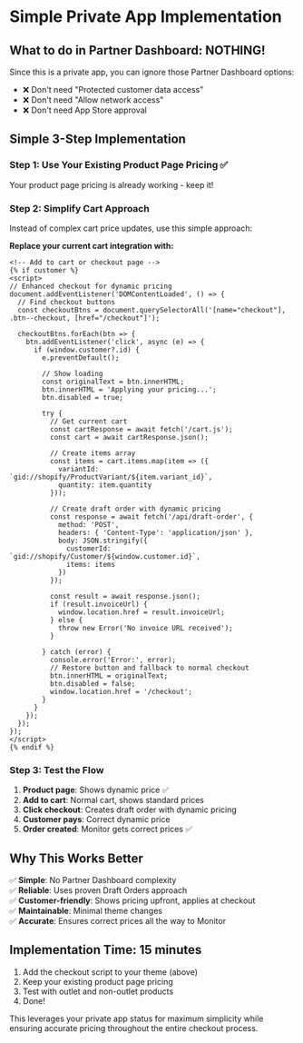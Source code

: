# Simple Private App Implementation

## What to do in Partner Dashboard: NOTHING! 

Since this is a private app, you can ignore those Partner Dashboard options:
- ❌ Don't need "Protected customer data access"  
- ❌ Don't need "Allow network access"
- ❌ Don't need App Store approval

## Simple 3-Step Implementation

### Step 1: Use Your Existing Product Page Pricing ✅
Your product page pricing is already working - keep it!

### Step 2: Simplify Cart Approach
Instead of complex cart price updates, use this simple approach:

**Replace your current cart integration with:**
```liquid
<!-- Add to cart or checkout page -->
{% if customer %}
<script>
// Enhanced checkout for dynamic pricing
document.addEventListener('DOMContentLoaded', () => {
  // Find checkout buttons
  const checkoutBtns = document.querySelectorAll('[name="checkout"], .btn--checkout, [href="/checkout"]');
  
  checkoutBtns.forEach(btn => {
    btn.addEventListener('click', async (e) => {
      if (window.customer?.id) {
        e.preventDefault();
        
        // Show loading
        const originalText = btn.innerHTML;
        btn.innerHTML = 'Applying your pricing...';
        btn.disabled = true;
        
        try {
          // Get current cart
          const cartResponse = await fetch('/cart.js');
          const cart = await cartResponse.json();
          
          // Create items array
          const items = cart.items.map(item => ({
            variantId: `gid://shopify/ProductVariant/${item.variant_id}`,
            quantity: item.quantity
          }));
          
          // Create draft order with dynamic pricing
          const response = await fetch('/api/draft-order', {
            method: 'POST',
            headers: { 'Content-Type': 'application/json' },
            body: JSON.stringify({
              customerId: `gid://shopify/Customer/${window.customer.id}`,
              items: items
            })
          });
          
          const result = await response.json();
          if (result.invoiceUrl) {
            window.location.href = result.invoiceUrl;
          } else {
            throw new Error('No invoice URL received');
          }
          
        } catch (error) {
          console.error('Error:', error);
          // Restore button and fallback to normal checkout
          btn.innerHTML = originalText;
          btn.disabled = false;
          window.location.href = '/checkout';
        }
      }
    });
  });
});
</script>
{% endif %}
```

### Step 3: Test the Flow
1. **Product page**: Shows dynamic price ✅
2. **Add to cart**: Normal cart, shows standard prices  
3. **Click checkout**: Creates draft order with dynamic pricing
4. **Customer pays**: Correct dynamic price
5. **Order created**: Monitor gets correct prices ✅

## Why This Works Better

✅ **Simple**: No Partner Dashboard complexity  
✅ **Reliable**: Uses proven Draft Orders approach  
✅ **Customer-friendly**: Shows pricing upfront, applies at checkout  
✅ **Maintainable**: Minimal theme changes  
✅ **Accurate**: Ensures correct prices all the way to Monitor  

## Implementation Time: 15 minutes

1. Add the checkout script to your theme (above)
2. Keep your existing product page pricing
3. Test with outlet and non-outlet products
4. Done!

This leverages your private app status for maximum simplicity while ensuring accurate pricing throughout the entire checkout process.

